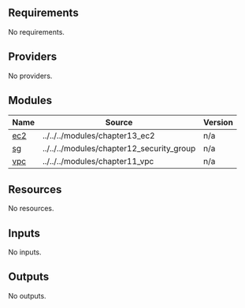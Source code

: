 <!-- BEGIN_TF_DOCS -->
## Requirements

No requirements.

## Providers

No providers.

## Modules

| Name | Source | Version |
|------|--------|---------|
| <a name="module_ec2"></a> [ec2](#module\_ec2) | ../../../modules/chapter13_ec2 | n/a |
| <a name="module_sg"></a> [sg](#module\_sg) | ../../../modules/chapter12_security_group | n/a |
| <a name="module_vpc"></a> [vpc](#module\_vpc) | ../../../modules/chapter11_vpc | n/a |

## Resources

No resources.

## Inputs

No inputs.

## Outputs

No outputs.
<!-- END_TF_DOCS -->
